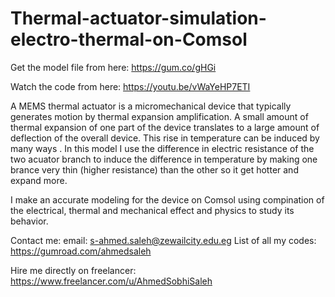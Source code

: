 # Thermal-actuator-simulation-electro-thermal-on-Comsol

Get the model file from here:
https://gum.co/gHGi

Watch the code from here:
https://youtu.be/vWaYeHP7ETI

A MEMS thermal actuator is a micromechanical device that typically generates motion by thermal expansion amplification. A small amount of thermal expansion of one part of the device translates to a large amount of deflection of the overall device. This rise in temperature can be induced by many ways . In this model I use the difference in electric resistance of the two acuator branch to induce the difference in temperature by making one brance very thin (higher resistance) than the other so it get hotter and expand more.

I make an accurate modeling for the device on Comsol using compination of the electrical, thermal and mechanical effect and physics to study its behavior.

Contact me:
email: s-ahmed.saleh@zewailcity.edu.eg
List of all my codes: https://gumroad.com/ahmedsaleh

Hire me directly on freelancer:
https://www.freelancer.com/u/AhmedSobhiSaleh

